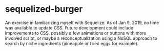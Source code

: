 # sequelized-burger

An exercise in familiarizing myself with Sequelize. As of Jan 9, 2019, no time was available to update CSS. Future development could include improvements to CSS, possibly a few animations or buttons with more involved script, or maybe a reconceptualization using a NoSQL approach to search by niche ingredients (pineapple or fried eggs for example).